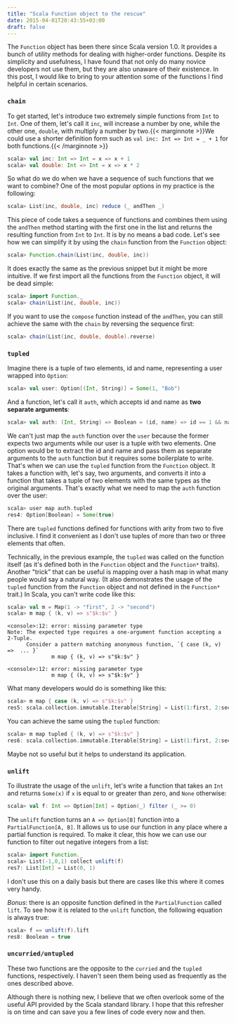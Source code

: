 ```yaml
---
title: "Scala Function object to the rescue"
date: 2015-04-01T20:43:55+03:00
draft: false
---
```


The `Function` object has been there since Scala version 1.0. It provides a bunch of utility methods for dealing with higher-order functions. Despite its simplicity and usefulness, I have found that not only do many novice developers not use them, but they are also unaware of their existence. In this post, I would like to bring to your attention some of the functions I find helpful in certain scenarios.

### `chain`

To get started, let's introduce two extremely simple functions from `Int` to `Int`. One of them, let's call it `inc`, will increase a number by one, while the other one, `double`, with multiply a number by two.{{< marginnote >}}We could use a shorter definition form such as `val inc: Int => Int = _ + 1` for both functions.{{< /marginnote >}}
```scala
scala> val inc: Int => Int = x => x + 1
scala> val double: Int => Int = x => x * 2
```
So what do we do when we have a sequence of such functions that we want to combine? One of the most popular options in my practice is the following:
``` scala
scala> List(inc, double, inc) reduce (_ andThen _)
```
This piece of code takes a sequence of functions and combines them using the `andThen` method starting with the first one in the list and returns the resulting function from `Int` to `Int`. It is by no means a bad code. Let's see how we can simplify it by using the `chain` function from the `Function` object:
``` scala
scala> Function.chain(List(inc, double, inc))
```
It does exactly the same as the previous snippet but it might be more intuitive. If we first import all the functions from the `Function` object, it will be dead simple:
``` scala
scala> import Function._
scala> chain(List(inc, double, inc))
```
If you want to use the `compose` function instead of the `andThen`, you can still achieve the same with the `chain` by reversing the sequence first:
``` scala
scala> chain(List(inc, double, double).reverse)
```

### `tupled`

Imagine there is a tuple of two elements, id and name, representing a user wrapped into `Option`:
``` scala
scala> val user: Option[(Int, String)] = Some(1, "Bob")
```
And a function, let's call it `auth`, which accepts id and name as **two separate arguments**:
``` scala
scala> val auth: (Int, String) => Boolean = (id, name) => id == 1 && name == "Bob"
```
We can't just map the `auth` function over the `user` because the former expects two arguments while our user is a tuple with two elements. One option would be to extract the id and name and pass them as separate arguments to the `auth` function but it requires some boilerplate to write. That's when we can use the `tupled` function from the `Function` object. It takes a function with, let's say, two arguments, and converts it into a function that takes a tuple of two elements with the same types as the original arguments. That's exactly what we need to map the `auth` function over the user:
``` scala
scala> user map auth.tupled
res4: Option[Boolean] = Some(true)
```
There are `tupled` functions defined for functions with arity from two to five inclusive. I find it convenient as I don't use tuples of more than two or three elements that often.

Technically, in the previous example, the `tupled` was called on the function itself (as it's defined both in the `Function` object and the `Function*` traits). Another "trick" that can be useful is mapping over a hash map in what many people would say a natural way. (It also demonstrates the usage of the `tupled` function from the `Function` object and not defined in the `Function*` trait.) In Scala, you can't write code like this:
``` scala
scala> val m = Map(1 -> "first", 2 -> "second")
scala> m map { (k, v) => s"$k:$v" }
```
```
<console>:12: error: missing parameter type
Note: The expected type requires a one-argument function accepting a 2-Tuple.
      Consider a pattern matching anonymous function, `{ case (k, v) =>  ... }`
              m map { (k, v) => s"$k:$v" }
                       ^
<console>:12: error: missing parameter type
              m map { (k, v) => s"$k:$v" }
```
What many developers would do is something like this:
``` scala
scala> m map { case (k, v) => s"$k:$v" }
res5: scala.collection.immutable.Iterable[String] = List(1:first, 2:second)
```
You can achieve the same using the `tupled` function:
``` scala
scala> m map tupled { (k, v) => s"$k:$v" }
res6: scala.collection.immutable.Iterable[String] = List(1:first, 2:second)
```
Maybe not so useful but it helps to understand its application.

### `unlift`

To illustrate the usage of the `unlift`, let's write a function that takes an `Int` and returns `Some(x)` if `x` is equal to or greater than zero, and `None` otherwise:
``` scala
scala> val f: Int => Option[Int] = Option(_) filter (_ >= 0)
```
The `unlift` function turns an `A => Option[B]` function into a `PartialFunction[A, B]`. It allows us to use our function in any place where a partial function is required. To make it clear, this how we can use our function to filter out negative integers from a list:
``` scala
scala> import Function._
scala> List(-1,0,1) collect unlift(f)
res7: List[Int] = List(0, 1)
```
I don't use this on a daily basis but there are cases like this where it comes very handy.

_Bonus_: there is an opposite function defined in the `PartialFunction` called `lift`. To see how it is related to the `unlift` function, the following equation is always true:
``` scala
scala> f == unlift(f).lift
res8: Boolean = true
```

### `uncurried/untupled`

These two functions are the opposite to the `curried` and the `tupled` functions, respectively. I haven't seen them being used as frequently as the ones described above.

Although there is nothing new, I believe that we often overlook some of the useful API provided by the Scala standard library. I hope that this refresher is on time and can save you a few lines of code every now and then.
